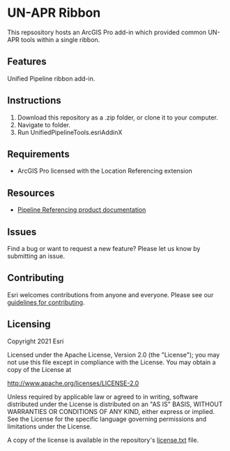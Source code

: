 # UN-APR Ribbon

This repsository hosts an ArcGIS Pro add-in which provided common UN-APR tools within a single ribbon.

## Features

Unified Pipeline ribbon add-in.

## Instructions

1. Download this repository as a .zip folder, or clone it to your computer.
2. Navigate to folder.
3. Run UnifiedPipelineTools.esriAddinX

## Requirements

- ArcGIS Pro licensed with the Location Referencing extension

## Resources

- [Pipeline Referencing product documentation](https://pro.arcgis.com/en/pro-app/latest/help/production/location-referencing-pipelines//)

## Issues

Find a bug or want to request a new feature? Please let us know by submitting an issue.

## Contributing

Esri welcomes contributions from anyone and everyone. Please see our [guidelines for contributing](https://github.com/esri/contributing).

## Licensing

Copyright 2021 Esri

Licensed under the Apache License, Version 2.0 (the "License");
you may not use this file except in compliance with the License.
You may obtain a copy of the License at

http://www.apache.org/licenses/LICENSE-2.0

Unless required by applicable law or agreed to in writing, software
distributed under the License is distributed on an "AS IS" BASIS,
WITHOUT WARRANTIES OR CONDITIONS OF ANY KIND, either express or implied.
See the License for the specific language governing permissions and
limitations under the License.

A copy of the license is available in the repository's [license.txt](https://raw.github.com/Esri/quickstart-map-js/master/license.txt) file.
